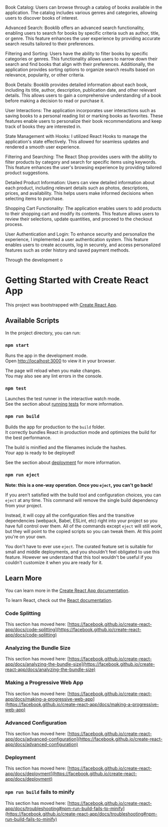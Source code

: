 Book Catalog: Users can browse through a catalog of books available in the application. The catalog includes various genres and categories, allowing users to discover books of interest.

Advanced Search: Booklib offers an advanced search functionality, enabling users to search for books by specific criteria such as author, title, or genre. This feature enhances the user experience by providing accurate search results tailored to their preferences.

Filtering and Sorting: Users have the ability to filter books by specific categories or genres. This functionality allows users to narrow down their search and find books that align with their preferences. Additionally, the application provides sorting options to organize search results based on relevance, popularity, or other criteria.

Book Details: Booklib provides detailed information about each book, including its title, author, description, publication date, and other relevant details. This allows users to gain a comprehensive understanding of a book before making a decision to read or purchase it.

User Interactions: The application incorporates user interactions such as saving books to a personal reading list or marking books as favorites. These features enable users to personalize their book recommendations and keep track of books they are interested in.


State Management with Hooks: I utilized React Hooks to manage the application's state effectively. This allowed for seamless updates and rendered a smooth user experience.

Filtering and Searching: The React Shop provides users with the ability to filter products by category and search for specific items using keywords. This feature enhances the user's browsing experience by providing tailored product suggestions.

Detailed Product Information: Users can view detailed information about each product, including relevant details such as photos, descriptions, prices, and availability. This helps users make informed decisions when selecting items to purchase.

Shopping Cart Functionality: The application enables users to add products to their shopping cart and modify its contents. This feature allows users to review their selections, update quantities, and proceed to the checkout process.

User Authentication and Login: To enhance security and personalize the experience, I implemented a user authentication system. This feature enables users to create accounts, log in securely, and access personalized features such as order history and saved payment methods.

Through the development o



# Getting Started with Create React App

This project was bootstrapped with [Create React App](https://github.com/facebook/create-react-app).

## Available Scripts

In the project directory, you can run:

### `npm start`

Runs the app in the development mode.\
Open [http://localhost:3000](http://localhost:3000) to view it in your browser.

The page will reload when you make changes.\
You may also see any lint errors in the console.

### `npm test`

Launches the test runner in the interactive watch mode.\
See the section about [running tests](https://facebook.github.io/create-react-app/docs/running-tests) for more information.

### `npm run build`

Builds the app for production to the `build` folder.\
It correctly bundles React in production mode and optimizes the build for the best performance.

The build is minified and the filenames include the hashes.\
Your app is ready to be deployed!

See the section about [deployment](https://facebook.github.io/create-react-app/docs/deployment) for more information.

### `npm run eject`

**Note: this is a one-way operation. Once you `eject`, you can't go back!**

If you aren't satisfied with the build tool and configuration choices, you can `eject` at any time. This command will remove the single build dependency from your project.

Instead, it will copy all the configuration files and the transitive dependencies (webpack, Babel, ESLint, etc) right into your project so you have full control over them. All of the commands except `eject` will still work, but they will point to the copied scripts so you can tweak them. At this point you're on your own.

You don't have to ever use `eject`. The curated feature set is suitable for small and middle deployments, and you shouldn't feel obligated to use this feature. However we understand that this tool wouldn't be useful if you couldn't customize it when you are ready for it.

## Learn More

You can learn more in the [Create React App documentation](https://facebook.github.io/create-react-app/docs/getting-started).

To learn React, check out the [React documentation](https://reactjs.org/).

### Code Splitting

This section has moved here: [https://facebook.github.io/create-react-app/docs/code-splitting](https://facebook.github.io/create-react-app/docs/code-splitting)

### Analyzing the Bundle Size

This section has moved here: [https://facebook.github.io/create-react-app/docs/analyzing-the-bundle-size](https://facebook.github.io/create-react-app/docs/analyzing-the-bundle-size)

### Making a Progressive Web App

This section has moved here: [https://facebook.github.io/create-react-app/docs/making-a-progressive-web-app](https://facebook.github.io/create-react-app/docs/making-a-progressive-web-app)

### Advanced Configuration

This section has moved here: [https://facebook.github.io/create-react-app/docs/advanced-configuration](https://facebook.github.io/create-react-app/docs/advanced-configuration)

### Deployment

This section has moved here: [https://facebook.github.io/create-react-app/docs/deployment](https://facebook.github.io/create-react-app/docs/deployment)

### `npm run build` fails to minify

This section has moved here: [https://facebook.github.io/create-react-app/docs/troubleshooting#npm-run-build-fails-to-minify](https://facebook.github.io/create-react-app/docs/troubleshooting#npm-run-build-fails-to-minify)
